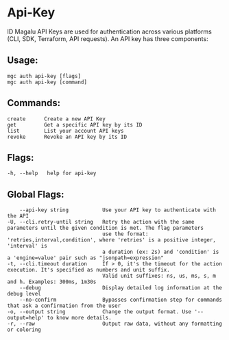 # Api-Key

ID Magalu API Keys are used for authentication across various platforms (CLI, SDK, Terraform, API requests). An API key has three components:

## Usage:
```
mgc auth api-key [flags]
mgc auth api-key [command]
```

## Commands:
```
create      Create a new API Key
get         Get a specific API key by its ID
list        List your account API keys
revoke      Revoke an API key by its ID
```

## Flags:
```
-h, --help   help for api-key
```

## Global Flags:
```
    --api-key string           Use your API key to authenticate with the API
-U, --cli.retry-until string   Retry the action with the same parameters until the given condition is met. The flag parameters
                               use the format: 'retries,interval,condition', where 'retries' is a positive integer, 'interval' is
                               a duration (ex: 2s) and 'condition' is a 'engine=value' pair such as "jsonpath=expression"
-t, --cli.timeout duration     If > 0, it's the timeout for the action execution. It's specified as numbers and unit suffix.
                               Valid unit suffixes: ns, us, ms, s, m and h. Examples: 300ms, 1m30s
    --debug                    Display detailed log information at the debug level
    --no-confirm               Bypasses confirmation step for commands that ask a confirmation from the user
-o, --output string            Change the output format. Use '--output=help' to know more details.
-r, --raw                      Output raw data, without any formatting or coloring
```

